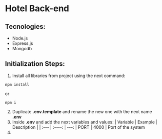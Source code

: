 # Hotel Back-end

## Tecnologies:
- Node.js
- Express.js
- Mongodb

## Initialization Steps:
1. Install all libraries from project using the next command:
```
npm install
```
or
```
npm i
```
2. Duplicate **.env.template** and rename the new one with the next name **.env**
3. Inside **.env** and add the next variables and values:
| Variable | Example | Description |
| :---        |    :----:   |          ---: |
PORT | 4000 | Port of the system
4. 